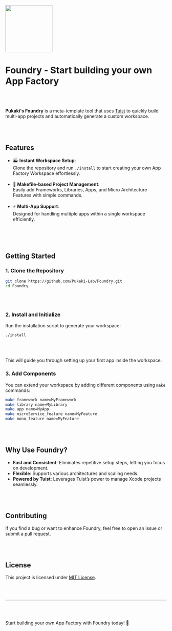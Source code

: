 <p align="left">
  <img width="147" src="https://github.com/user-attachments/assets/ccbaffb0-45d0-4703-abf8-b3ffdf68c281" />
  <h1>Foundry - Start building your own App Factory</h1>
</p>

<br><br>

**Pukaki's Foundry** is a meta-template tool that uses [Tuist](https://tuist.io/) to quickly build multi-app projects and automatically generate a custom workspace.

<br><br>

## Features

- 🏭 **Instant Workspace Setup**: <br>
  Clone the repository and run `./install` to start creating your own App Factory Workspace effortlessly.<br>
  <br>
- 🔧 **Makefile-based Project Management**:<br>
  Easily add Frameworks, Libraries, Apps, and Micro Architecture Features with simple commands. <br>
  <br>
- ⚡ **Multi-App Support**:<br>
  Designed for handling multiple apps within a single workspace efficiently.<br>
  <br>

<br><br>

## Getting Started

### 1. Clone the Repository

```sh
git clone https://github.com/Pukaki-Lab/Foundry.git
cd Foundry
```

<br><br>

### 2. Install and Initialize

Run the installation script to generate your workspace:

```sh
./install
```

<br><br>

This will guide you through setting up your first app inside the workspace.

### 3. Add Components

You can extend your workspace by adding different components using `make` commands:

```sh
make framework name=MyFramework
make library name=MyLibrary
make app name=MyApp
make microService_feature name=MyFeature
make mono_feature name=MyFeature
```

<br><br>

## Why Use Foundry?

- **Fast and Consistent**: Eliminates repetitive setup steps, letting you focus on development.
- **Flexible**: Supports various architectures and scaling needs.
- **Powered by Tuist**: Leverages Tuist’s power to manage Xcode projects seamlessly.

<br><br>

## Contributing

If you find a bug or want to enhance Foundry, feel free to open an issue or submit a pull request.

<br><br>

## License

This project is licensed under [MIT License](LICENSE).

<br><br>

---

<br><br>

Start building your own App Factory with Foundry today! 🚀

<br><br>

